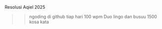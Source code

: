 Resolusi Aqiel 2025
>> ngoding di github tiap hari
>> 100 wpm
>> Duo lingo dan busuu 1500 kosa kata
